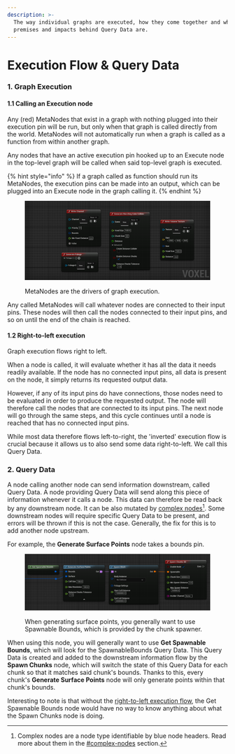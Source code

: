 ```yaml
---
description: >-
  The way individual graphs are executed, how they come together and what the
  premises and impacts behind Query Data are.
---
```


# Execution Flow & Query Data

### 1. Graph Execution

#### &#x20;    1.1 Calling an Execution node

Any (red) MetaNodes that exist in a graph with nothing plugged into their execution pin will be run, but only when that graph is called directly from the world. MetaNodes will not automatically run when a graph is called as a function from within another graph.

Any nodes that have an active execution pin hooked up to an Execute node in the top-level graph will be called when said top-level graph is executed.&#x20;

{% hint style="info" %}
If a graph called as function should run its MetaNodes, the execution pins can be made into an output, which can be plugged into an Execute node in the graph calling it.&#x20;
{% endhint %}

<figure><img src="../../.gitbook/assets/image (26).png" alt=""><figcaption><p>MetaNodes are the drivers of graph execution.</p></figcaption></figure>

Any called MetaNodes will call whatever nodes are connected to their input pins. These nodes will then call the nodes connected to their input pins, and so on until the end of the chain is reached.

#### &#x20;  1.2 Right-to-left execution

Graph execution flows right to left.&#x20;

When a node is called, it will evaluate whether it has all the data it needs readily available. If the node has no connected input pins, all data is present on the node, it simply returns its requested output data.&#x20;

However, if any of its input pins do have connections, those nodes need to be evaluated in order to produce the requested output. The node will therefore call the nodes that are connected to its input pins. The next node will go through the same steps, and this cycle continues until a node is reached that has no connected input pins.

While most data therefore flows left-to-right, the 'inverted' execution flow is crucial because it allows us to also send some data right-to-left. We call this Query Data.

### 2. Query Data

A node calling another node can send information downstream, called Query Data. A node providing Query Data will send along this piece of information whenever it calls a node. This data can therefore be read back by any downstream node. It can be also mutated by [complex nodes](#user-content-fn-1)[^1]. Some downstream nodes will require specific Query Data to be present, and errors will be thrown if this is not the case. Generally, the fix for this is to add another node upstream.&#x20;

For example, the **Generate Surface Points** node takes a bounds pin.&#x20;

<figure><img src="../../.gitbook/assets/image (130).png" alt=""><figcaption><p>When generating surface points, you generally want to use Spawnable Bounds, which is provided by the chunk spawner.</p></figcaption></figure>

When using this node, you will generally want to use **Get Spawnable Bounds**, which will look for the SpawnableBounds Query Data. This Query Data is created and added to the downstream information flow by the **Spawn Chunks** node, which will switch the state of this Query Data for each chunk so that it matches said chunk's bounds. Thanks to this, every chunk's **Generate Surface Points** node will only generate points within that chunk's bounds.&#x20;

Interesting to note is that without the [right-to-left execution flow](execution-flow-and-query-data.md#1.2-or-right-to-left-execution), the Get Spawnable Bounds node would have no way to know anything about what the Spawn Chunks node is doing.

[^1]: Complex nodes are a node type identifiable by blue node headers. Read more about them in the [#complex-nodes](node-types.md#complex-nodes "mention") section.
